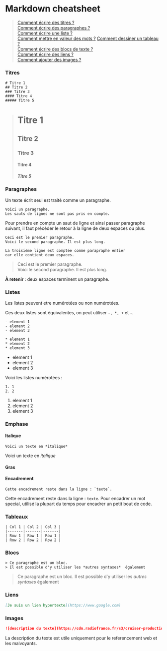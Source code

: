 # Markdown cheatsheet

> [Comment écrire des titres ?](#titres)  
[Comment écrire des paragraphes ?](#paragraphes)  
[Comment écrire une liste ?](#listes)  
[Comment mettre en valeur des mots ?](#emphase)
[Comment dessiner un tableau ?](#tableaux)  
[Comment écrire des blocs de texte ?](#blocs)  
[Comment écrire des liens ?](#liens)  
[Comment ajouter des images ?](#images)  



### Titres
```
# Titre 1
## Titre 2
### Titre 3
#### Titre 4
##### Titre 5
```

> # Titre 1
> ## Titre 2
> ### Titre 3
> #### Titre 4
> ##### Titre 5

### Paragraphes
Un texte écrit seul est traité comme un paragraphe.  
```
Voici un paragraphe.
Les sauts de lignes ne sont pas pris en compte.
```
Pour prendre en compte un saut de ligne et ainsi passer paragraphe suivant, il faut précéder le retour à la ligne de deux espaces ou plus.

```
Ceci est le premier paragraphe.  
Voici le second paragraphe. Il est plus long.  

La troisième ligne est comptée comme parapraphe entier
car elle contient deux espaces.
```

> Ceci est le premier paragraphe.  
> Voici le second paragraphe. Il est plus long.  

**À retenir** : deux espaces terminent un paragraphe.

### Listes
Les listes peuvent etre numérotées ou non numérotées.  

Ces deux listes sont équivalentes, on peut utiliser `-, *, +` et `-`.
```
- element 1
- element 2
- element 3

* element 1
* element 2
* element 3
```


- element 1
- element 2
- element 3

Voici les listes numérotées :
```
1. 1
2. 2
```

1. element 1
2. element 2
3. element 3


### Emphase
#### Italique

```
Voici un texte en *italique*
```
Voici un texte en *italique*
#### Gras
#### Encadrement
```
Cette encadrement reste dans la ligne : `texte`.
```
Cette encadrement reste dans la ligne : `texte`.
Pour encadrer un mot special, utilisé la plupart du temps pour encadrer un petit bout de code.

### Tableaux
```
| Col 1 | Col 2 | Col 3 |
|-------|-------|-------|
| Row 1 | Row 1 | Row 1 |
| Row 2 | Row 2 | Row 2 |
```


### Blocs
```
> Ce paragraphe est un bloc.
> Il est possible d'y utiliser les *autres syntaxes*  également
```
> Ce paragraphe est un bloc.
> Il est possible d'y utiliser les *autres syntaxes*  également


### Liens
```md
[Je suis un lien hypertexte](https://www.google.com)
```


### Images
```md
![description du texte](https://cdn.radiofrance.fr/s3/cruiser-production/2017/05/46b0db27-4627-4660-96ba-02ba7dad3cbb/838_planck.jpg)
```
La description du texte est utile uniquement pour le referencement web et les malvoyants.

